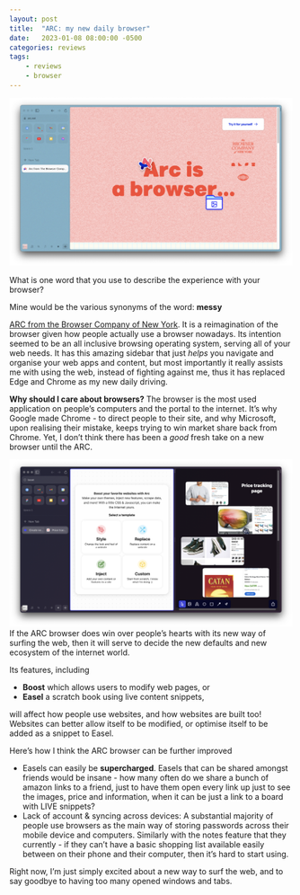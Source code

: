 ```yaml
---
layout: post
title:  "ARC: my new daily browser"
date:   2023-01-08 08:00:00 -0500
categories: reviews
tags:
    - reviews
    - browser
---
```


![Arc Screenshot](/assets/images/arc-ss.png)

What is one word that you use to describe the experience with your browser?

Mine would be the various synonyms of the word: **messy** 

[ARC from the Browser Company of New York](https://arc.net/). It is a reimagination of the browser given how people actually use a browser nowadays. Its intention seemed to be an all inclusive browsing operating system, serving all of your web needs. It has this amazing sidebar that just _helps_ you navigate and organise your web apps and content, but most importantly it really assists me with using the web, instead of fighting against me, thus it  has replaced Edge and Chrome as my new daily driving. 

**Why should I care about browsers?**
The browser is the most used application on people’s computers and the portal to the internet. It’s why Google made Chrome - to direct people to their site, and why Microsoft, upon realising their mistake, keeps trying to win market share back from Chrome. Yet, I don’t think there has been a _good_ fresh take on a new browser until the ARC.  

![Arc Features](/assets/images/arc-features.png)
If the ARC browser does win over people’s hearts with its new way of surfing the web, then it will serve to decide the new defaults and new ecosystem of the internet world. 

Its features, including 
- **Boost** which allows users to modify web pages, or 
- **Easel** a scratch book using live content snippets,

will affect how people use websites, and how websites are built too! Websites can better allow itself to be modified, or optimise itself to be added as a snippet to Easel.

Here’s how I think the ARC browser can be further improved

- Easels can easily be __supercharged__. Easels that can be shared amongst friends would be insane - how many often do we share a bunch of amazon links to a friend, just to have them open every link up just to see the images, price and information, when it can be just a link to a board with LIVE snippets?
- Lack of account & syncing across devices: A substantial majority of people use browsers as the main way of storing passwords across their mobile device and computers. Similarly with the notes feature that they currently - if they can’t have a basic shopping list available easily between on their phone and their computer, then it’s hard to start using.

Right now, I’m just simply excited about a new way to surf the web, and to say goodbye to having too many opened windows and tabs.
